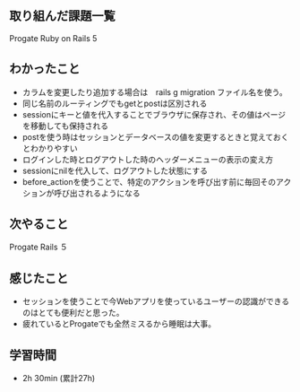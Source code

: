 ## 取り組んだ課題一覧

Progate Ruby on Rails 5 

## わかったこと

- カラムを変更したり追加する場合は　rails g migration ファイル名を使う。
- 同じ名前のルーティングでもgetとpostは区別される
- sessionにキーと値を代入することでブラウザに保存され、その値はページを移動しても保持される
- postを使う時はセッションとデータベースの値を変更するときと覚えておくとわかりやすい
- ログインした時とログアウトした時のヘッダーメニューの表示の変え方
- sessionにnilを代入して、ログアウトした状態にする
- before_actionを使うことで、特定のアクションを呼び出す前に毎回そのアクションが呼び出されるようになる


## 次やること
Progate  Rails ５

## 感じたこと
- セッションを使うことで今Webアプリを使っているユーザーの認識ができるのはとても便利だと思った。
- 疲れているとProgateでも全然ミスるから睡眠は大事。



## 学習時間 
- 2h 30min (累計27h)
